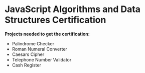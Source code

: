 # JavaScript Algorithms and Data Structures Certification

**Projects needed to get the certification:**

- Palindrome Checker
- Roman Numeral Converter
- Caesars Cipher
- Telephone Number Validator
- Cash Register
